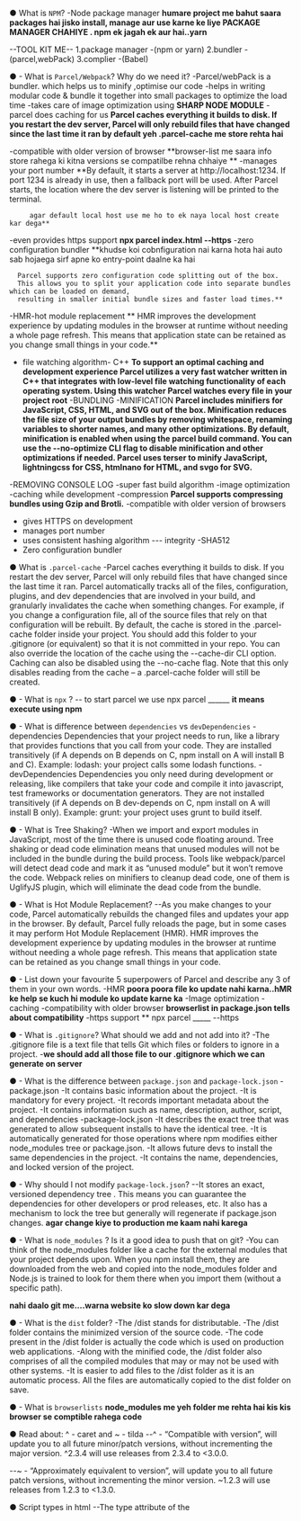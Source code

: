 ● What is `NPM`?
-Node package manager
**humare project me bahut saara packages hai jisko install,
    manage aur use karne ke liye PACKAGE MANAGER CHAHIYE . npm ek jagah ek aur hai..yarn**

--TOOL KIT ME--
   1.package manager -(npm or yarn)
   2.bundler -(parcel,webPack)
   3.complier -(Babel)

● - What is `Parcel/Webpack`? Why do we need it?
-Parcel/webPack is a bundler. which helps us to minify ,optimise our code
-helps in writing modular code & bundle it together into small packages to optimize the load time
-takes care of image optimization using **SHARP NODE MODULE** 
-parcel does caching for us 
      **Parcel caches everything it builds to disk. If you restart the dev server,
        Parcel will only rebuild files that have changed since the last time it ran
        by default yeh .parcel-cache me store rehta hai**

-compatible with older version of browser 
       **browser-list me saara info store rahega ki kitna versions se compatilbe rehna chhaiye **
-manages your port number
       **By default, it starts a server at http://localhost:1234. If port 1234 is already in use, 
         then a fallback port will be used. After Parcel starts, 
         the location where the dev server is listening will be printed to the terminal.
         
         agar default local host use me ho to ek naya local host create kar dega**
-even provides https support
      **npx parcel index.html --https**
-zero configuration bundler
      **khudse koi cobnfiguration nai karna hota hai auto sab hojaega
      sirf apne ko entry-point daalne ka hai

      Parcel supports zero configuration code splitting out of the box. 
      This allows you to split your application code into separate bundles which can be loaded on demand, 
      resulting in smaller initial bundle sizes and faster load times.**
-HMR-hot module replacement
          ** HMR improves the development experience by updating modules in the browser at 
          runtime without needing a whole page refresh. This means that application state 
          can be retained as you change small things in your code.**
 - file watching algorithm- C++ 
          **To support an optimal caching and development experience Parcel utilizes a 
          very fast watcher written in C++ that integrates with low-level file 
          watching functionality of each operating system. Using this watcher 
          Parcel watches every file in your project root**
 -BUNDLING 
 -MINIFICATION
        **Parcel includes minifiers for JavaScript, CSS, HTML, and SVG out of the box. Minification 
        reduces the file size of your output bundles by removing whitespace, renaming variables 
         to shorter names, and many other optimizations.
          By default, minification is enabled when using the parcel build command. 
          You can use the --no-optimize CLI flag to disable minification and other optimizations if needed.
          Parcel uses terser to minify JavaScript, lightningcss for CSS, htmlnano for HTML, and svgo for SVG.**

 -REMOVING CONSOLE LOG
 -super fast build algorithm
 -image optimization
 -caching while development
 -compression
            **Parcel supports compressing bundles using Gzip and Brotli.**
 -compatible with older version of browsers
 - gives HTTPS on development
 - manages port number
 - uses consistent hashing algorithm --- integrity -SHA512
 - Zero configuration bundler

● What is `.parcel-cache`
-Parcel caches everything it builds to disk. If you restart the dev server,
 Parcel will only rebuild files that have changed since the last time it ran.
  Parcel automatically tracks all of the files, configuration, plugins, and dev
   dependencies that are involved in your build, and granularly invalidates the cache
    when something changes. For example, if you change a configuration file,
     all of the source files that rely on that configuration will be rebuilt.
   By default, the cache is stored in the .parcel-cache folder inside your project.
    You should add this folder to your .gitignore (or equivalent) so that it is not
     committed in your repo. You can also override the location of the cache using the
      --cache-dir CLI option. Caching can also be disabled using the --no-cache flag. 
      Note that this only disables reading from the cache – a .parcel-cache folder 
      will still be created.

● - What is `npx` ?
-- to start parcel we use npx parcel ______
**it means execute using  npm**

● - What is difference between `dependencies` vs `devDependencies`
-dependencies
           Dependencies that your project needs to run, like a library that 
           provides functions that you call from your code.
           They are installed transitively 
           (if A depends on B depends on C, npm install on A will install B and C).
           Example: lodash: your project calls some lodash functions.
-devDependencies
           Dependencies you only need during development or releasing, 
           like compilers that take your code and compile it into javascript,
            test frameworks or documentation generators.
           They are not installed transitively 
           (if A depends on B dev-depends on C, npm install on A will install B only).
           Example: grunt: your project uses grunt to build itself.

● - What is Tree Shaking?
-When we import and export modules in JavaScript,
 most of the time there is unused code floating around. 
 Tree shaking or dead code elimination means that unused modules 
 will not be included in the bundle during the build process.
 Tools like webpack/parcel will detect dead code and mark it as 
 “unused module” but it won’t remove the code. Webpack relies on
  minifiers to cleanup dead code, one of them is UglifyJS plugin,
   which will eliminate the dead code from the bundle.

● - What is Hot Module Replacement?
--As you make changes to your code, Parcel automatically rebuilds the
 changed files and updates your app in the browser. By default, Parcel
  fully reloads the page, but in some cases it may perform Hot Module Replacement (HMR).
   HMR improves the development experience by updating modules in the browser at runtime
    without needing a whole page refresh. This means that application state can be 
    retained as you change small things in your code.

● - List down your favourite 5 superpowers of Parcel and describe any 3 of them in your
own words.
-HMR
  **poora poora file ko update nahi karna..hMR ke help se kuch hi module ko update karne ka**
-Image optimization
-caching
-compatibility with older browser
  **browserlist in package.json tells about compatibility**
-https support 
  ** npx parcel _____ --https


● - What is `.gitignore`? What should we add and not add into it?
-The .gitignore file is a text file that tells Git which files or folders to ignore in a project.
-**we should add all those file to our .gitignore which we can generate on server**

● - What is the difference between `package.json` and `package-lock.json`
-package.json
         -It contains basic information about the project.
         -It is mandatory for every project.
         -It records important metadata about the project.
         -It contains information such as name, description, author, script, and dependencies
-package-lock.json
         -It describes the exact tree that was generated to allow subsequent installs to have the identical tree.
         -It is automatically generated for those operations where npm
          modifies either node_modules tree or package.json.
          -It allows future devs to install the same dependencies in the project.
          -It contains the name, dependencies, and locked version of the project. 

● - Why should I not modify `package-lock.json`?
--It stores an exact, versioned dependency tree . This means you can guarantee the dependencies 
  for other developers or prod releases, etc. It also has a mechanism to lock the 
  tree but generally will regenerate if package.json changes.
  **agar change kiye to production me kaam nahi karega**

● - What is `node_modules` ? Is it a good idea to push that on git?
-You can think of the node_modules folder like a cache for the external modules that your project depends upon.
 When you npm install them, they are downloaded from the web and copied into the node_modules folder and Node.js is 
 trained to look for them there when you import them (without a specific path). 

 **nahi daalo git me....warna website ko slow down kar dega**

 ● - What is the `dist` folder?
-The /dist stands for distributable.
-The /dist folder contains the minimized version of the source code.
-The code present in the /dist folder is actually the code which is used on production web applications.
-Along with the minified code, the /dist folder also comprises of all the compiled modules that may or may not be 
 used with other systems.
-It is easier to add files to the /dist folder as it is an automatic process.
 All the files are automatically copied to the dist folder on save.

 ● - What is `browserlists`
 **node_modules me yeh folder me rehta hai kis kis browser se comptible rahega code**

● Read about: ^ - caret and ~ - tilda
--^ - “Compatible with version”, will update you to all future minor/patch versions,
       without incrementing the major version. ^2.3.4 will use releases from 2.3.4 to <3.0.0.

--~ - “Approximately equivalent to version”, will update you to all future patch versions,
       without incrementing the minor version. ~1.2.3 will use releases from 1.2.3 to <1.3.0.

● Script types in html
--The type attribute of the <script> element indicates the type of script represented by the element:
  a classic script, a JavaScript module, an import map, or a data block.